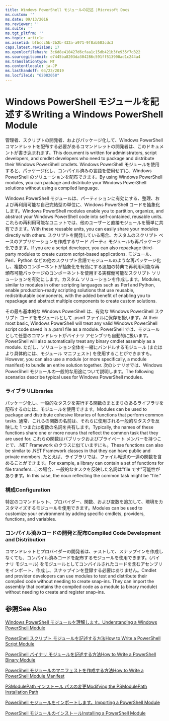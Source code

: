 ```yaml
---
title: Windows PowerShell モジュールの記述 |Microsoft Docs
ms.custom: ''
ms.date: 09/13/2016
ms.reviewer: ''
ms.suite: ''
ms.tgt_pltfrm: ''
ms.topic: article
ms.assetid: bfbccc5b-2b2b-432a-a971-9f8ab503cdc3
caps.latest.revision: 17
ms.openlocfilehash: 3c6d8e410427d6cfaa1c15db421b3fe935f7d322
ms.sourcegitcommit: e7445ba8203da304286c591ff513900ad1c244a4
ms.translationtype: MT
ms.contentlocale: ja-JP
ms.lasthandoff: 04/23/2019
ms.locfileid: "62082058"
---
```

# <a name="writing-a-windows-powershell-module"></a><span data-ttu-id="ba931-102">Windows PowerShell モジュールを記述する</span><span class="sxs-lookup"><span data-stu-id="ba931-102">Writing a Windows PowerShell Module</span></span>

<span data-ttu-id="ba931-103">管理者、スクリプトの開発者、およびパッケージ化して、Windows PowerShell コマンドレットを配布する必要があるコマンドレットの開発者は、このドキュメントが書き込まれます。</span><span class="sxs-lookup"><span data-stu-id="ba931-103">This document is written for administrators, script developers, and cmdlet developers who need to package and distribute their Windows PowerShell cmdlets.</span></span> <span data-ttu-id="ba931-104">Windows PowerShell モジュールを使用すると、パッケージ化し、コンパイル済みの言語を使用せずに、Windows PowerShell のソリューションを配布できます。</span><span class="sxs-lookup"><span data-stu-id="ba931-104">By using Windows PowerShell modules, you can package and distribute your Windows PowerShell solutions without using a compiled language.</span></span>

<span data-ttu-id="ba931-105">Windows PowerShell モジュールは、パーティションに有効にする、整理、および再利用可能な自己完結型の単位に、Windows PowerShell コードを抽象化します。</span><span class="sxs-lookup"><span data-stu-id="ba931-105">Windows PowerShell modules enable you to partition, organize, and abstract your Windows PowerShell code into self-contained, reusable units.</span></span> <span data-ttu-id="ba931-106">これらの再利用可能なユニットでは、他のユーザーと直接モジュールを簡単に共有できます。</span><span class="sxs-lookup"><span data-stu-id="ba931-106">With these reusable units, you can easily share your modules directly with others.</span></span> <span data-ttu-id="ba931-107">スクリプトを開発している場合、カスタムのスクリプト ベースのアプリケーションを作成するサード パーティ モジュールも再パッケージ化できます。</span><span class="sxs-lookup"><span data-stu-id="ba931-107">If you are a script developer, you can also repackage third-party modules to create custom script-based applications.</span></span> <span data-ttu-id="ba931-108">モジュール、Perl、Python などの他のスクリプト言語でモジュールのような再パッケージ化し、複数のコンポーネントが抽象化を有効にする追加の特典で再利用可能な再頒布可能パッケージのコンポーネントを使用する実稼働可能なスクリプト ソリューションを有効にします。カスタム ソリューションを作成します。</span><span class="sxs-lookup"><span data-stu-id="ba931-108">Modules, similar to modules in other scripting languages such as Perl and Python, enable production-ready scripting solutions that use reusable, redistributable components, with the added benefit of enabling you to repackage and abstract multiple components to create custom solutions.</span></span>

<span data-ttu-id="ba931-109">その最も基本的な Windows PowerShell は、有効な Windows PowerShell スクリプト コードをモジュールとして .psm1 ファイルに保存を扱います。</span><span class="sxs-lookup"><span data-stu-id="ba931-109">At their most basic, Windows PowerShell will treat any valid Windows PowerShell script code saved in a .psm1 file as a module.</span></span> <span data-ttu-id="ba931-110">PowerShell では、モジュールとして任意のコマンドレットがバイナリ アセンブリも自動的に扱います。</span><span class="sxs-lookup"><span data-stu-id="ba931-110">PowerShell will also automatically treat any binary cmdlet assembly as a module.</span></span> <span data-ttu-id="ba931-111">ただし、ソリューション全体を一緒にバンドルするモジュール (またはより具体的には、モジュール マニフェスト) を使用することができますも。</span><span class="sxs-lookup"><span data-stu-id="ba931-111">However, you can also use a module (or more specifically, a module manifest) to bundle an entire solution together.</span></span> <span data-ttu-id="ba931-112">次のシナリオでは、Windows PowerShell モジュールの一般的な用途について説明します。</span><span class="sxs-lookup"><span data-stu-id="ba931-112">The following scenarios describe typical uses for Windows PowerShell modules.</span></span>

### <a name="libraries"></a><span data-ttu-id="ba931-113">ライブラリ</span><span class="sxs-lookup"><span data-stu-id="ba931-113">Libraries</span></span>

<span data-ttu-id="ba931-114">パッケージ化し、一般的なタスクを実行する関数のまとまりのあるライブラリを配布するのには、モジュールを使用できます。</span><span class="sxs-lookup"><span data-stu-id="ba931-114">Modules can be used to package and distribute cohesive libraries of functions that perform common tasks.</span></span> <span data-ttu-id="ba931-115">通常、これらの関数の名前は、それらに使用される一般的なタスクを反映した 1 つまたは複数の名詞を共有します。</span><span class="sxs-lookup"><span data-stu-id="ba931-115">Typically, the names of these functions share one or more nouns that reflect the common task that they are used for.</span></span> <span data-ttu-id="ba931-116">これらの関数はパブリックおよびプライベート メンバーを持つことで、.NET Framework のクラスに似ていますにも。</span><span class="sxs-lookup"><span data-stu-id="ba931-116">These functions can also be similar to .NET Framework classes in that they can have public and private members.</span></span> <span data-ttu-id="ba931-117">たとえば、ライブラリでは、ファイル転送の一連の関数を含めることができます。</span><span class="sxs-lookup"><span data-stu-id="ba931-117">For example, a library can contain a set of functions for file transfers.</span></span> <span data-ttu-id="ba931-118">この場合、一般的なタスクを反映した名詞は"file です"可能性があります。</span><span class="sxs-lookup"><span data-stu-id="ba931-118">In this case, the noun reflecting the common task might be "file."</span></span>

### <a name="configuration"></a><span data-ttu-id="ba931-119">構成</span><span class="sxs-lookup"><span data-stu-id="ba931-119">Configuration</span></span>

<span data-ttu-id="ba931-120">特定のコマンドレット、プロバイダー、関数、および変数を追加して、環境をカスタマイズするモジュールを使用できます。</span><span class="sxs-lookup"><span data-stu-id="ba931-120">Modules can be used to customize your environment by adding specific cmdlets, providers, functions, and variables.</span></span>

### <a name="compiled-code-development-and-distribution"></a><span data-ttu-id="ba931-121">コンパイル済みコードの開発と配布</span><span class="sxs-lookup"><span data-stu-id="ba931-121">Compiled Code Development and Distribution</span></span>

<span data-ttu-id="ba931-122">コマンドレットとプロバイダーの開発者は、テストして、スナップインを作成しなくても、コンパイル済みコードを配布するモジュールを使用できます。(バイナリ モジュール) をモジュールとしてコンパイルされたコードを含むアセンブリをインポート、作成し、スナップインを登録する必要はありません。</span><span class="sxs-lookup"><span data-stu-id="ba931-122">Cmdlet and provider developers can use modules to test and distribute their compiled code without needing to create snap-ins. They can import the assembly that contains the compiled code as a module (a binary module) without needing to create and register snap-ins.</span></span>

## <a name="see-also"></a><span data-ttu-id="ba931-123">参照</span><span class="sxs-lookup"><span data-stu-id="ba931-123">See Also</span></span>

[<span data-ttu-id="ba931-124">Windows PowerShell モジュールを理解します。</span><span class="sxs-lookup"><span data-stu-id="ba931-124">Understanding a Windows PowerShell Module</span></span>](./understanding-a-windows-powershell-module.md)

[<span data-ttu-id="ba931-125">PowerShell スクリプト モジュールを記述する方法</span><span class="sxs-lookup"><span data-stu-id="ba931-125">How to Write a PowerShell Script Module</span></span>](./how-to-write-a-powershell-script-module.md)

[<span data-ttu-id="ba931-126">PowerShell バイナリ モジュールを記述する方法</span><span class="sxs-lookup"><span data-stu-id="ba931-126">How to Write a PowerShell Binary Module</span></span>](./how-to-write-a-powershell-binary-module.md)

[<span data-ttu-id="ba931-127">PowerShell モジュールのマニフェストを作成する方法</span><span class="sxs-lookup"><span data-stu-id="ba931-127">How to Write a PowerShell Module Manifest</span></span>](http://msdn.microsoft.com/en-us/abe4c24b-e64e-4a61-81d5-18c4fceba0b6)

[<span data-ttu-id="ba931-128">PSModulePath インストール パスの変更</span><span class="sxs-lookup"><span data-stu-id="ba931-128">Modifying the PSModulePath Installation Path</span></span>](./modifying-the-psmodulepath-installation-path.md)

[<span data-ttu-id="ba931-129">PowerShell モジュールをインポートします。</span><span class="sxs-lookup"><span data-stu-id="ba931-129">Importing a PowerShell Module</span></span>](./importing-a-powershell-module.md)

[<span data-ttu-id="ba931-130">PowerShell モジュールのインストール</span><span class="sxs-lookup"><span data-stu-id="ba931-130">Installing a PowerShell Module</span></span>](./installing-a-powershell-module.md)
